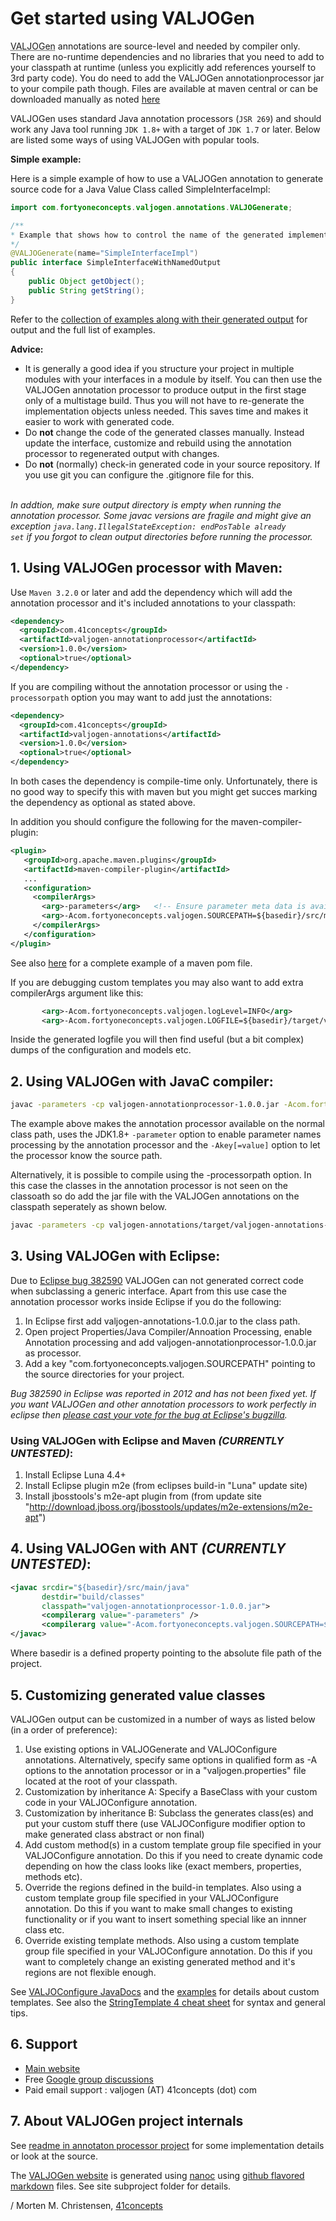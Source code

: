 <a name="jumbotron-start"/>

# Get started using VALJOGen

<abbr title="Value Java Object Generator">VALJOGen</abbr> annotations are source-level and needed by compiler only. There are no-runtime dependencies and no libraries that you need to add to your classpath at runtime (unless you explicitly add references yourself to 3rd party code). You do need to add the VALJOGen annotationprocessor jar to your compile path though. Files are available at maven central or can be downloaded manually as noted [here](DOWNLOADS.md)

VALJOGen uses standard Java annotation processors (`JSR 269`) and should work any Java tool running `JDK 1.8+` with a target of `JDK 1.7` or later. Below are listed some ways of using VALJOGen with popular tools.

**Simple example:**

Here is a simple example of how to use a VALJOGen annotation to generate source code for a Java Value Class called SimpleInterfaceImpl:

```java
import com.fortyoneconcepts.valjogen.annotations.VALJOGenerate;

/**
* Example that shows how to control the name of the generated implementation class.
*/
@VALJOGenerate(name="SimpleInterfaceImpl")
public interface SimpleInterfaceWithNamedOutput
{
    public Object getObject();
    public String getString();
}
```

Refer to the [collection of examples along with their generated output](http://valjogen.41concepts.com/examples.html) for output and the full list of examples.

<a name="important-start"/>

**Advice:**

- It is generally a good idea if you structure your project in multiple modules with your interfaces in a module by itself. You can then use the VALJOGen annotation processor to produce output in the first stage only of a multistage build. Thus you will not have to re-generate the implementation objects unless needed. This saves time and makes it easier to work with generated code.
- Do **not** change the code of the generated classes manually. Instead update the interface, customize and rebuild using the annotation processor to regenerated output with changes.
- Do **not** (normally) check-in generated code in your source repository. If you use git you can configure the .gitignore file for this.

<br/>*In addtion, make sure output directory is empty when running the annotation processor. Some javac versions are fragile and might give an exception <code>java.lang.IllegalStateException: endPosTable already set</code> if you forgot to clean output directories before running the processor.*

<a name="important-end"/>

<a name="jumbotron-end"/>

## 1. Using VALJOGen processor with Maven:

Use `Maven 3.2.0` or later and add the dependency which will add the annotation processor and it's included annotations to your classpath:

```Xml
<dependency>
  <groupId>com.41concepts</groupId>
  <artifactId>valjogen-annotationprocessor</artifactId>
  <version>1.0.0</version>
  <optional>true</optional>
</dependency>
```

If you are compiling without the annotation processor or using the <code>-processorpath</code> option you may want to add just the annotations:

```Xml
<dependency>
  <groupId>com.41concepts</groupId>
  <artifactId>valjogen-annotations</artifactId>
  <version>1.0.0</version>
  <optional>true</optional>
</dependency>
```

In both cases the dependency is compile-time only. Unfortunately, there is no good way to specify this with maven but you might get succes marking the dependency as optional as stated above.

In addition you should configure the following for the maven-compiler-plugin:

```Xml
<plugin>
   <groupId>org.apache.maven.plugins</groupId>
   <artifactId>maven-compiler-plugin</artifactId>
   ...
   <configuration>
     <compilerArgs>
       <arg>-parameters</arg>   <!-- Ensure parameter meta data is available for best code generation -->
       <arg>-Acom.fortyoneconcepts.valjogen.SOURCEPATH=${basedir}/src/main/java</arg> <!-- Specify where to locate sources -->
     </compilerArgs>
   </configuration>
</plugin>
```

See also [here](https://github.com/41concepts/VALJOGen/blob/master/valjogen-examples/standalone.xml) for a complete example of a maven pom file.

If you are debugging custom templates you may also want to add extra compilerArgs argument like this:

```Xml
       <arg>-Acom.fortyoneconcepts.valjogen.logLevel=INFO</arg>
       <arg>-Acom.fortyoneconcepts.valjogen.LOGFILE=${basedir}/target/valjogen.log</arg>
```

Inside the generated logfile you will then find useful (but a bit complex) dumps of the configuration and models etc.

## 2. Using VALJOGen with JavaC compiler:

```Bash
javac -parameters -cp valjogen-annotationprocessor-1.0.0.jar -Acom.fortyoneconcepts.valjogen.SOURCEPATH=SourceDirForYourCode -s DestinationDirForGeneratedSources -d DestinationDirForOutputClasses SourceDirForYourCodeUsingTheAnnotationProcessor.java
```

The example above makes the annotation processor available on the normal class path, uses the JDK1.8+ <code>-parameter</code> option to enable parameter names processing by the annotation processor and the <code>-Akey[=value]</code> option to let the processor know the source path.

Alternatively, it is possible to compile using the -processorpath option. In this case the classes in the annotation processor is not seen on the classoath so do add the jar file with the VALJOGen annotations on the classpath seperately as shown below.

```Bash
javac -parameters -cp valjogen-annotations/target/valjogen-annotations-1.0.0.jar -processorpath ../valjogen-processor/target/valjogen-annotationprocessor-1.0.0.jar -Acom.fortyoneconcepts.valjogen.SOURCEPATH=SourceDirForYourCode -s DestinationDirForGeneratedSources -d DestinationDirForOutputClasses SourceDirForYourCodeUsingTheAnnotationProcessor.java
```

## 3. Using VALJOGen with Eclipse:

Due to [Eclipse bug 382590][eclipsebug] VALJOGen can not generated correct code when subclassing a generic interface. Apart from this use case the annotation processor works inside Eclipse if you do the following:

1. In Eclipse first add valjogen-annotations-1.0.0.jar to the class path.
2. Open project Properties/Java Compiler/Annoation Processing, enable Annotation processing and add valjogen-annotationprocessor-1.0.0.jar as processor.
3. Add a key "com.fortyoneconcepts.valjogen.SOURCEPATH" pointing to the source directories for your project.

*Bug 382590 in Eclipse was reported in 2012 and has not been fixed yet. If you want VALJOGen and other annotation processors to work perfectly in eclipse then [please cast your vote for the bug at Eclipse's bugzilla][eclipsebug].*

[eclipsebug]: https://bugs.eclipse.org/bugs/show_bug.cgi?id=382590  "Eclipse bug 382590"

### Using VALJOGen with Eclipse and Maven *(CURRENTLY UNTESTED)*:

1. Install Eclipse Luna 4.4+
2. Install Eclipse plugin m2e (from eclipses build-in "Luna" update site)
3. Install jbosstools's m2e-apt plugin from (from update site "http://download.jboss.org/jbosstools/updates/m2e-extensions/m2e-apt")

## 4. Using VALJOGen with ANT *(CURRENTLY UNTESTED)*:

```Xml
<javac srcdir="${basedir}/src/main/java"
       destdir="build/classes"
       classpath="valjogen-annotationprocessor-1.0.0.jar">
       <compilerarg value="-parameters" />
       <compilerarg value="-Acom.fortyoneconcepts.valjogen.SOURCEPATH=${basedir}/src/main/java"/>
</javac>
```

Where basedir is a defined property pointing to the absolute file path of the project.

## 5. Customizing generated value classes

VALJOGen output can be customized in a number of ways as listed below (in a order of preference):

1. Use existing options in VALJOGenerate and VALJOConfigure annotations. Alternatively, specify same options in qualified form as -A options to the annotation processor or in a "valjogen.properties" file located at the root of your classpath.
2. Customization by inheritance A: Specify a BaseClass with your custom code in your VALJOConfigure annotation.
3. Customization by inheritance B: Subclass the generates class(es) and put your custom stuff there (use VALJOConfigure modifier option to make generated class abstract or non final)
4. Add custom method(s) in a custom template group file specified in your VALJOConfigure annotation. Do this if you need to create dynamic code depending on how the class looks like (exact members, properties, methods etc).
5. Override the regions defined in the build-in templates. Also using a custom template group file specified in your VALJOConfigure annotation. Do this if you want to make small changes to existing functionality or if you want to insert something special like an innner class etc.
6. Override existing template methods. Also using a custom template group file specified in your VALJOConfigure annotation. Do this if you want to completely change an existing generated method and it's regions are not flexible enough.

See [VALJOConfigure JavaDocs](apidocs/com/fortyoneconcepts/valjogen/annotations/VALJOConfigure.html#customJavaTemplateFileName) and the [examples](http://valjogen.41concepts.com/examples.html) for details about custom templates. See also the [StringTemplate 4 cheat sheet](https://theantlrguy.atlassian.net/wiki/display/ST4/StringTemplate+cheat+sheet) for syntax and general tips.

## 6. Support
- [Main website](http://valjogen.41concepts.com)
- Free [Google group discussions](http://groups.google.com/group/valjogen)
- Paid email support : valjogen (AT) 41concepts (dot) com

## 7. About VALJOGen project internals

See [readme in annotaton processor project](valjogen-processor/README.md) for some implementation details or look at the source.

The [VALJOGen website](http://valjogen.41concepts.com) is generated using [nanoc](http://nanoc.ws/) using [github flavored markdown](https://help.github.com/articles/github-flavored-markdown/) files. See site subproject folder for details.

/ Morten M. Christensen, [41concepts](http://www.41concepts.com)